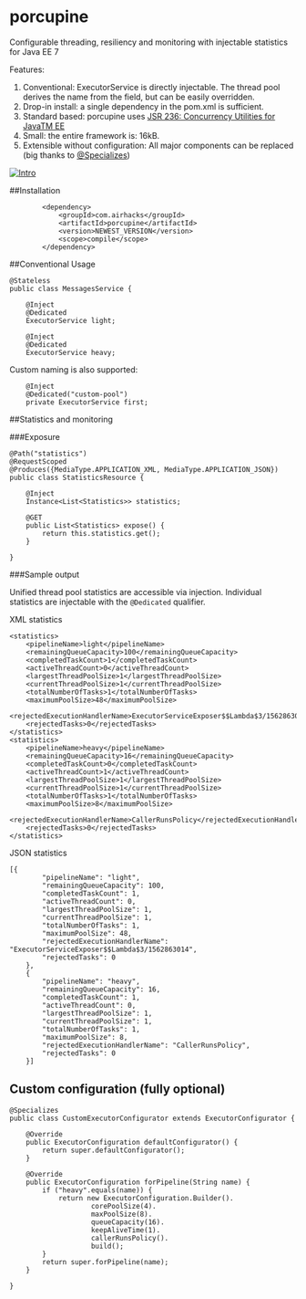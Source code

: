 # porcupine
Configurable threading, resiliency and monitoring with injectable statistics for Java EE 7

Features:

1. Conventional: ExecutorService is directly injectable. The thread pool derives the name from the field, but can be easily overridden.
2. Drop-in install: a single dependency in the pom.xml is sufficient. 
3. Standard based: porcupine uses [JSR 236: Concurrency Utilities for JavaTM EE](https://www.jcp.org/en/jsr/detail?id=236)
4. Small: the entire framework is: 16kB.
5. Extensible without configuration: All major components can be replaced (big thanks to [@Specializes](http://docs.oracle.com/javaee/7/api/javax/enterprise/inject/Specializes.html))

[![Intro](https://i.ytimg.com/vi/20KVZ0ZnCl4/mqdefault.jpg)](https://www.youtube.com/embed/20KVZ0ZnCl4?rel=0)

##Installation

```
        <dependency>
            <groupId>com.airhacks</groupId>
            <artifactId>porcupine</artifactId>
            <version>NEWEST_VERSION</version>
            <scope>compile</scope>
        </dependency>
```

##Conventional Usage

```
@Stateless
public class MessagesService {

    @Inject
    @Dedicated
    ExecutorService light;

    @Inject
    @Dedicated
    ExecutorService heavy;
```

Custom naming is also supported:
```
    @Inject
    @Dedicated("custom-pool")
    private ExecutorService first;
```

##Statistics and monitoring

###Exposure

	@Path("statistics")
	@RequestScoped
	@Produces({MediaType.APPLICATION_XML, MediaType.APPLICATION_JSON})
	public class StatisticsResource {

	    @Inject
	    Instance<List<Statistics>> statistics;

    	@GET
	    public List<Statistics> expose() {
	        return this.statistics.get();
    	}

	}
	
###Sample output

Unified thread pool statistics are accessible via injection. Individual statistics are injectable with the `@Dedicated` qualifier.

XML statistics

```
<statistics>
	<pipelineName>light</pipelineName>
	<remainingQueueCapacity>100</remainingQueueCapacity>
	<completedTaskCount>1</completedTaskCount>
	<activeThreadCount>0</activeThreadCount>
	<largestThreadPoolSize>1</largestThreadPoolSize>
	<currentThreadPoolSize>1</currentThreadPoolSize>
	<totalNumberOfTasks>1</totalNumberOfTasks>
	<maximumPoolSize>48</maximumPoolSize>
	<rejectedExecutionHandlerName>ExecutorServiceExposer$$Lambda$3/1562863014</rejectedExecutionHandlerName>
	<rejectedTasks>0</rejectedTasks>
</statistics>
<statistics>
	<pipelineName>heavy</pipelineName>
	<remainingQueueCapacity>16</remainingQueueCapacity>
	<completedTaskCount>0</completedTaskCount>
	<activeThreadCount>1</activeThreadCount>
	<largestThreadPoolSize>1</largestThreadPoolSize>
	<currentThreadPoolSize>1</currentThreadPoolSize>
	<totalNumberOfTasks>1</totalNumberOfTasks>
	<maximumPoolSize>8</maximumPoolSize>
	<rejectedExecutionHandlerName>CallerRunsPolicy</rejectedExecutionHandlerName>
	<rejectedTasks>0</rejectedTasks>
</statistics>
```
JSON statistics
```
[{
        "pipelineName": "light",
        "remainingQueueCapacity": 100,
        "completedTaskCount": 1,
        "activeThreadCount": 0,
        "largestThreadPoolSize": 1,
        "currentThreadPoolSize": 1,
        "totalNumberOfTasks": 1,
        "maximumPoolSize": 48,
        "rejectedExecutionHandlerName": "ExecutorServiceExposer$$Lambda$3/1562863014",
        "rejectedTasks": 0
    },
    {
        "pipelineName": "heavy",
        "remainingQueueCapacity": 16,
        "completedTaskCount": 1,
        "activeThreadCount": 0,
        "largestThreadPoolSize": 1,
        "currentThreadPoolSize": 1,
        "totalNumberOfTasks": 1,
        "maximumPoolSize": 8,
        "rejectedExecutionHandlerName": "CallerRunsPolicy",
        "rejectedTasks": 0
    }]
```
## Custom configuration (fully optional)

```
@Specializes
public class CustomExecutorConfigurator extends ExecutorConfigurator {

    @Override
    public ExecutorConfiguration defaultConfigurator() {
        return super.defaultConfigurator();
    }

    @Override
    public ExecutorConfiguration forPipeline(String name) {
        if ("heavy".equals(name)) {
            return new ExecutorConfiguration.Builder().
                    corePoolSize(4).
                    maxPoolSize(8).
                    queueCapacity(16).
                    keepAliveTime(1).
                    callerRunsPolicy().
                    build();
        }
        return super.forPipeline(name);
    }

}
```
